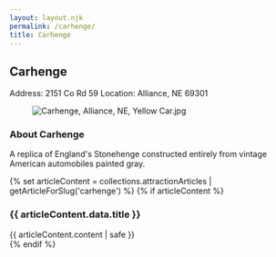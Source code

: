 ```yaml
---
layout: layout.njk
permalink: /carhenge/
title: Carhenge
---
```


<article class="attraction-detail container">
  <h2>Carhenge</h2>
  <div class="attraction-meta">
    <span class="address">Address: 2151 Co Rd 59</span>
    <span class="location">Location: Alliance, NE 69301</span>
  </div>
  <figure class="attraction-image">
    <img src="https://upload.wikimedia.org/wikipedia/commons/5/55/Carhenge%2C_Alliance%2C_NE%2C_Yellow_Car.jpg?v=1743964413063" alt="Carhenge, Alliance, NE, Yellow Car.jpg" loading="lazy">
  </figure>
  <div class="attraction-description">
    <h3>About Carhenge</h3>
    <p>A replica of England's Stonehenge constructed entirely from vintage American automobiles painted gray.</p>
  </div>
  
  {% set articleContent = collections.attractionArticles | getArticleForSlug('carhenge') %}
  {% if articleContent %}
  <div class="attraction-article">
    <h3>{{ articleContent.data.title }}</h3>
    <div class="article-content">
      {{ articleContent.content | safe }}
    </div>
  </div>
  {% endif %}
  
  
</article>